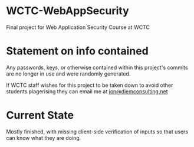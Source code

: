 # WCTC-WebAppSecurity
Final project for Web Application Security Course at WCTC

# Statement on info contained
Any passwords, keys, or otherwise contained within this project's commits are no longer in use and were randomly generated.

If WCTC staff wishes for this project to be taken down to avoid other students plagerising they can email me at jon@diemconsulting.net

# Current State
Mostly finished, with missing client-side verification of inputs so that users can know what they are doing.
